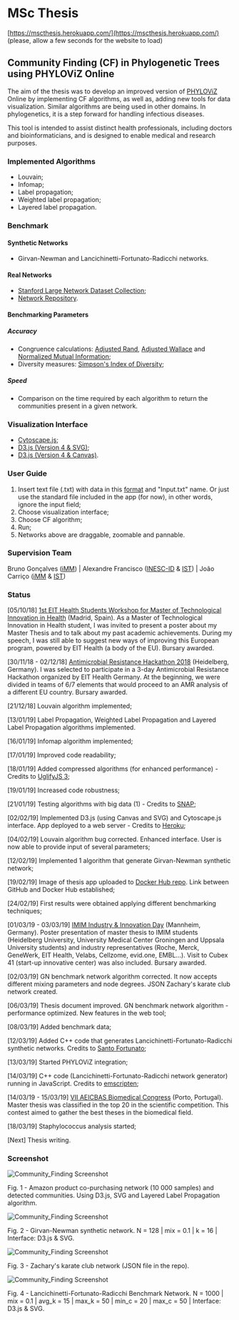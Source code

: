 # MSc Thesis 
[https://mscthesis.herokuapp.com/](https://mscthesis.herokuapp.com/) (please, allow a few seconds for the website to load)

## Community Finding (CF) in Phylogenetic Trees using PHYLOViZ Online

The aim of the thesis was to develop an improved version of [PHYLOViZ](http://www.phyloviz.net/) Online by
implementing CF algorithms, as well as, adding new tools for
data visualization. Similar algorithms are being used in other domains. In
phylogenetics, it is a step forward for handling infectious diseases.

This tool is intended to assist distinct health professionals, including doctors and
bioinformaticians, and is designed to enable medical and research purposes.

### Implemented Algorithms

- Louvain;
- Infomap;
- Label propagation;
- Weighted label propagation;
- Layered label propagation.

### Benchmark
#### Synthetic Networks
- Girvan-Newman and Lancichinetti-Fortunato-Radicchi networks.

#### Real Networks
- [Stanford Large Network Dataset Collection](http://snap.stanford.edu/data/index.html);
- [Network Repository](http://networkrepository.com/).

#### Benchmarking Parameters
##### Accuracy
- Congruence calculations: [Adjusted Rand](http://www.comparingpartitions.info/?link=Tool), [Adjusted Wallace](http://www.comparingpartitions.info/?link=Tool) and [Normalized Mutual Information](http://www.comparingpartitions.info/?link=Tool);
- Diversity measures: [Simpson's Index of Diversity](http://www.comparingpartitions.info/?link=Tool);

##### Speed
- Comparison on the time required by each algorithm to return the communities present in a given network.

### Visualization Interface

- [Cytoscape.js](http://js.cytoscape.org/);
- [D3.js (Version 4 & SVG)](https://bl.ocks.org/pkerpedjiev/f2e6ebb2532dae603de13f0606563f5b);
- [D3.js (Version 4 & Canvas)](https://bl.ocks.org/jodyphelan/5dc989637045a0f48418101423378fbd).

### User Guide

1. Insert text file (.txt) with data in this [format](https://github.com/warcraft12321/Thesis/blob/master/uploads/Input.txt) and "Input.txt" name. Or just use the standard file included in the app (for now), in other words, ignore the input field;
2. Choose visualization interface;
3. Choose CF algorithm;
4. Run;
5. Networks above are draggable, zoomable and pannable. 

### Supervision Team

Bruno Gonçalves ([iMM](https://imm.medicina.ulisboa.pt/pt/)) | Alexandre Francisco ([INESC-ID](https://www.inesc-id.pt/) & [IST](https://tecnico.ulisboa.pt/pt/)) | João Carriço ([iMM](https://imm.medicina.ulisboa.pt/pt/) & [IST](https://tecnico.ulisboa.pt/pt/))

### Status

[05/10/18] [1st EIT Health Students Workshop for Master of Technological Innovation in Health](https://www.eithealth.eu/-/a-workshop-for-students-on-eit-health-mtih) (Madrid, Spain). As a Master of Technological Innovation in Health student, I was invited to present a poster about my Master Thesis and to talk about my past academic achievements. During my speech, I was still able to suggest new ways of improving this European program, powered by EIT Health (a body of the EU). Bursary awarded.

[30/11/18 - 02/12/18] [Antimicrobial Resistance Hackathon 2018](http://eit-health.de/wp-content/uploads/2018/10/AMR_Hackathon_Flyer.pdf) (Heidelberg, Germany). I was selected to participate in a 3-day Antimicrobial Resistance Hackathon organized by EIT Health Germany. At the beginning, we were divided in teams of 6/7 elements that would proceed to an AMR analysis of a different EU country. Bursary awarded.

[21/12/18] Louvain algorithm implemented;

[13/01/19] Label Propagation, Weighted Label Propagation and Layered Label Propagation algorithms implemented.

[16/01/19] Infomap algorithm implemented;

[17/01/19] Improved code readability;

[18/01/19] Added compressed algorithms (for enhanced performance) - Credits to [UglifyJS 3](https://skalman.github.io/UglifyJS-online/); 

[19/01/19] Increased code robustness;

[21/01/19] Testing algorithms with big data (1) - Credits to [SNAP](http://snap.stanford.edu/data/index.html#socnets);

[02/02/19] Implemented D3.js (using Canvas and SVG) and Cytoscape.js interface. App deployed to a web server - Credits to [Heroku](https://dashboard.heroku.com/);

[04/02/19] Louvain algorithm bug corrected. Enhanced interface. User is now able to provide input of several parameters;

[12/02/19] Implemented 1 algorithm that generate Girvan-Newman synthetic network;

[19/02/19] Image of thesis app uploaded to [Docker Hub repo](https://cloud.docker.com/repository/docker/warcraft12321/thesis). Link between GitHub and Docker Hub established;

[24/02/19] First results were obtained applying different benchmarking techniques;

[01/03/19 - 03/03/19] [IMIM Industry & Innovation Day](http://eit-health.de/events/upcoming-events/imim-industry-innovation-day-2019/) (Mannheim, Germany). Poster presentation of master thesis to IMIM students (Heidelberg University, University Medical Center Groningen and Uppsala University students) and industry representatives (Roche, Merck, GeneWerk, EIT Health, Velabs, Cellzome, evid.one, EMBL...). Visit to Cubex 41 (start-up innovative center) was also included. Bursary awarded. 

[02/03/19] GN benchmark network algorithm corrected. It now accepts different mixing parameters and node degrees. JSON Zachary's karate club network created.

[06/03/19] Thesis document improved. GN benchmark network algorithm - performance optimized. New features in the web tool;

[08/03/19] Added benchmark data;

[12/03/19] Added C++ code that generates Lancichinetti-Fortunato-Radicchi synthetic networks. Credits to [Santo Fortunato](https://sites.google.com/site/santofortunato/);

[13/03/19] Started PHYLOViZ integration;

[14/03/19] C++ code (Lancichinetti-Fortunato-Radicchi network generator) running in JavaScript. Credits to [emscripten](https://emscripten.org/);

[14/03/19 - 15/03/19] [VII AEICBAS Biomedical Congress](http://abc.aeicbasup.pt/) (Porto, Portugal). Master thesis was classified in the top 20 in the scientific competition. This contest aimed to gather the best theses in the biomedical field.

[18/03/19] Staphylococcus analysis started;

[Next] Thesis writing.

### Screenshot

![Community_Finding Screenshot](./website/img/communityFinding.png)

Fig. 1 - Amazon product co-purchasing network (10 000 samples) and detected communities. Using D3.js, SVG and Layered Label Propagation algorithm.

![Community_Finding Screenshot](./website/img/gn.png)

Fig. 2 - Girvan-Newman synthetic network. 
N = 128 | mix = 0.1 | k = 16 | Interface: D3.js & SVG.

![Community_Finding Screenshot](./website/img/karate.png)

Fig. 3 - Zachary's karate club network (JSON file in the repo).

![Community_Finding Screenshot](./website/img/lfr.png)

Fig. 4 - Lancichinetti-Fortunato-Radicchi Benchmark Network.
N = 1000 | mix = 0.1 | avg_k = 15 | max_k = 50 | min_c = 20 | max_c = 50 | Interface: D3.js & SVG.